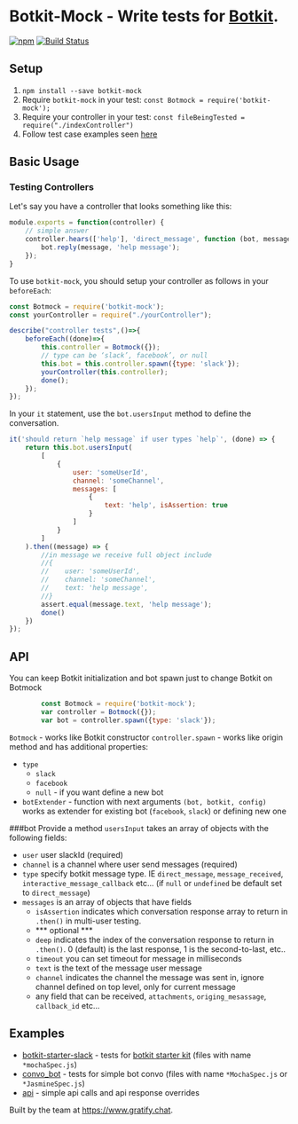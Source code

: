 # Botkit-Mock - Write tests for [Botkit](https://github.com/howdyai/botkit).
[![npm](https://img.shields.io/npm/l/botkit.svg)](https://spdx.org/licenses/MIT)
[![Build Status](https://travis-ci.org/gratifychat/botkit-mock.svg?branch=master)](https://travis-ci.org/gratifychat/botkit-mock)


## Setup ##

1. `npm install --save botkit-mock`
2. Require `botkit-mock` in your test: `const Botmock = require('botkit-mock');`
3. Require your controller in your test: `const fileBeingTested = require("./indexController")`
4. Follow test case examples seen [here](/examples)

## Basic Usage ##

### Testing Controllers ###

Let's say you have a controller that looks something like this:

```javascript
module.exports = function(controller) {
    // simple answer
    controller.hears(['help'], 'direct_message', function (bot, message) {
        bot.reply(message, 'help message');
    });
}
```

To use `botkit-mock`, you should setup your controller as follows in your `beforeEach`:

```javascript
const Botmock = require('botkit-mock');
const yourController = require("./yourController");

describe("controller tests",()=>{
    beforeEach((done)=>{
        this.controller = Botmock({});
        // type can be ‘slack’, facebook’, or null
        this.bot = this.controller.spawn({type: 'slack'});
        yourController(this.controller);
        done();
    });
});
```

In your `it` statement, use the `bot.usersInput` method to define the conversation.

```javascript
it('should return `help message` if user types `help`', (done) => {
    return this.bot.usersInput(
        [
            {
                user: 'someUserId',
                channel: 'someChannel',
                messages: [
                    {
                        text: 'help', isAssertion: true
                    }
                ]
            }
        ]
    ).then((message) => {
        //in message we receive full object include
        //{
        //    user: 'someUserId',
        //    channel: 'someChannel',
        //    text: 'help message',
        //}
        assert.equal(message.text, 'help message');
        done()
    })
});
```
## API ##
You can keep Botkit initialization and bot spawn just to change Botkit on Botmock
```javascript
        const Botmock = require('botkit-mock');
        var controller = Botmock({});
        var bot = controller.spawn({type: 'slack'});
```
`Botmock` - works like Botkit constructor
`controller.spawn` - works like origin method and has additional properties:
 - `type` 
    - `slack`
    - `facebook`
    - `null` - if you want define a new bot
 - `botExtender` - function with next arguments `(bot, botkit, config)` works as extender for existing bot (`facebook`, `slack`) or defining new one

###bot
Provide a method `usersInput` takes an array of objects with the following fields:
- `user` user slackId (required)
- `channel` is a channel where user send messages (required)
- `type` specify botkit message type. IE `direct_message`, `message_received`, `interactive_message_callback` etc...
    (if `null` or `undefined` be default set to `direct_message`)
- `messages` is an array of objects that have fields
    - `isAssertion` indicates which conversation response array to return in `.then()` in multi-user testing.
    - *** optional ***
    - `deep` indicates the index of the conversation response to return in `.then()`. 0 (default) is the last response, 1 is the second-to-last, etc..
    - `timeout` you can set timeout for message in milliseconds
    - `text` is the text of the message user message
    - `channel` indicates the channel the message was sent in, ignore channel defined on top level, only for current message
    - any field that can be received, `attachments`, `origing_mesassage`, `callback_id` etc...


## Examples ##

- [botkit-starter-slack](examples/botkit-starter-slack) - tests for [botkit starter kit](https://github.com/howdyai/botkit-starter-slack) (files with name `*mochaSpec.js`)
- [convo_bot](examples/convo_bot) - tests for simple bot convo  (files with name `*MochaSpec.js` or `*JasmineSpec.js`)
- [api](./tests/updateApiResponseMochaSpec.js) - simple api calls and api response overrides

Built by the team at https://www.gratify.chat.

